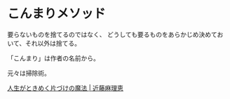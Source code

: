 # こんまりメソッド

要らないものを捨てるのではなく、
どうしても要るものをあらかじめ決めておいて、それ以外は捨てる。

「こんまり」は作者の名前から。

元々は掃除術。

[人生がときめく片づけの魔法 | 近藤麻理恵](https://www.amazon.co.jp/dp/B07NDC3CSP)
